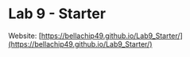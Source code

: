 # Lab 9 - Starter
Website: [https://bellachip49.github.io/Lab9_Starter/](https://bellachip49.github.io/Lab9_Starter/)
